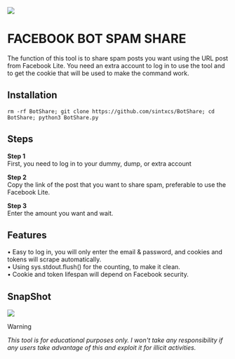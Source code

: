 ![](https://i.imgur.com/UO7ZqKM.png)
# FACEBOOK BOT SPAM SHARE
The function of this tool is to share spam posts you want using the URL post from Facebook Lite. You need an extra account to log in to use the tool and to get the cookie that will be used to make the command work.
## Installation
```
rm -rf BotShare; git clone https://github.com/sintxcs/BotShare; cd BotShare; python3 BotShare.py
```
## Steps
**Step 1**
<br>First, you need to log in to your dummy, dump, or extra account

**Step 2**
<br>Copy the link of the post that you want to share spam, preferable to use the Facebook Lite.

**Step 3**
<br>Enter the amount you want and wait.

## Features
• Easy to log in, you will only enter the email & password, and cookies and tokens will scrape automatically.
<br>• Using sys.stdout.flush() for the counting, to make it clean.
<br>• Cookie and token lifespan will depend on Facebook security.

## SnapShot
![](https://i.imgur.com/uHWIfgN.jpg)

> [!WARNING]  
> *This tool is for educational purposes only. I won't take any responsibility if any users take advantage of this and exploit it for illicit activities.*
